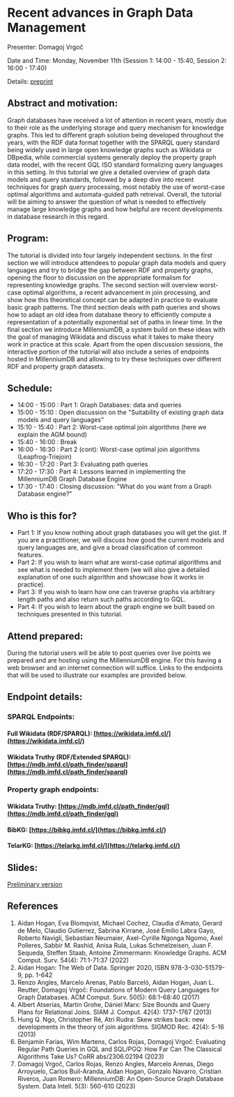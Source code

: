 # Recent advances in Graph Data Management

Presenter: Domagoj Vrgoč

Date and Time: Monday, November 11th (Session 1: 14:00 - 15:40, Session 2: 16:00 - 17:40)

Details: [preprint](https://raw.githubusercontent.com/DomagojVrgoc/ISWC2024-GraphDB/main/ISWC_Tutorial.pdf)

## Abstract and motivation:
Graph databases have received a lot of attention in recent years, mostly due to their role as the underlying storage and query mechanism for knowledge graphs. This led to different graph solution being developed throughout the years, with the RDF data format together with the SPARQL query standard being widely used in large open knowledge graphs such as Wikidata or DBpedia, while commercial systems generally deploy the property graph data model, with the recent GQL ISO standard formalizing query languages in this setting. In this tutorial we give a detailed overview of graph data models and query standards, followed by a deep dive into recent techniques for graph query processing, most notably the use of worst-case optimal algorithms and automata-guided path retreival. Overall, the tutorial will be aiming to answer the question of what is needed to effectively manage large knowledge graphs and how helpful are recent developments in database research in this regard.

## Program:
The tutorial is divided into four largely independent sections. In the first section we will introduce attendees to popular graph data models and query languages and try to bridge the gap between RDF and property graphs, opening the floor to discussion on the appropriate formalism for representing knowledge graphs. The second section will overview worst-case optimal algorithms, a recent advancement in join processing, and show how this theoretical concept can be adapted in practice to evaluate basic graph patterns. The third section deals with path queries and shows how to adapt an old idea from database theory to efficiently compute a representation of a potentially exponential set of paths in linear time. In the final section we introduce MillenniumDB, a system build on these ideas with the goal of managing Wikidata and discuss what it takes to make theory work in practice at this scale. Apart from the open discussion sessions, the interactive portion of the tutorial will also include a series of endpoints hosted in MillenniumDB and allowing to try these techniques over different RDF and property graph datasets.

## Schedule:
- 14:00 - 15:00 : Part 1: Graph Databases: data and queries
- 15:00 - 15:10 : Open discussion on the "Suitability of existing graph data models and query languages"
- 15:10 - 15:40 : Part 2: Worst-case optimal join algorithms (here we explain the AGM bound)
- 15:40 - 16:00 : Break
- 16:00 - 16:30 : Part 2 (cont): Worst-case optimal join algorithms (Leapfrog-Triejoin)
- 16:30 - 17:20 : Part 3: Evaluating path queries
- 17:20 - 17:30 : Part 4: Lessons learned in implementing the MillenniumDB Graph Database Engine
- 17:30 - 17:40 : Closing discussion: "What do you want from a Graph Database engine?"

## Who is this for?
- Part 1: If you know nothing about graph databases you will get the gist. If you are a practitioner, we will discuss how good the current models and query languages are, and give a broad classification of common features.
- Part 2: If you wish to learn what are worst-case optimal algorithms and see what is needed to implement them (we will also give a detailed explanation of one such algorithm and showcase how it works in practice).
- Part 3: If you wish to learn how one can traverse graphs via arbitrary length paths and also return such paths according to GQL.
- Part 4: If you wish to learn about the graph engine we built based on techniques presented in this tutorial.

## Attend prepared:
During the tutorial users will be able to post queries over live points we prepared and are hosting using the MillenniumDB engine. For this having a web browser and an internet connection will suffice. Links to the endpoints that will be used to illustrate our examples are provided below.

## Endpoint details:

### SPARQL Endpoints:

#### Full Wikidata (RDF/SPARQL): [https://wikidata.imfd.cl/](https://wikidata.imfd.cl/)

#### Wikidata Truthy (RDF/Extended SPARQL): [https://mdb.imfd.cl/path_finder/sparql](https://mdb.imfd.cl/path_finder/sparql)

### Property graph endpoints:

#### Wikidata Truthy: [https://mdb.imfd.cl/path_finder/gql](https://mdb.imfd.cl/path_finder/gql)

#### BibKG: [https://bibkg.imfd.cl/](https://bibkg.imfd.cl/)

#### TelarKG: [https://telarkg.imfd.cl/](https://telarkg.imfd.cl/)

## Slides:
[Preliminary version](ISWC-2024-Graph-Databases.pdf)
## References
1. Aidan Hogan, Eva Blomqvist, Michael Cochez, Claudia d'Amato, Gerard de Melo, Claudio Gutierrez, Sabrina Kirrane, José Emilio Labra Gayo, Roberto Navigli, Sebastian Neumaier, Axel-Cyrille Ngonga Ngomo, Axel Polleres, Sabbir M. Rashid, Anisa Rula, Lukas Schmelzeisen, Juan F. Sequeda, Steffen Staab, Antoine Zimmermann: Knowledge Graphs. ACM Comput. Surv. 54(4): 71:1-71:37 (2022)
2. Aidan Hogan: The Web of Data. Springer 2020, ISBN 978-3-030-51579-9, pp. 1-642
3. Renzo Angles, Marcelo Arenas, Pablo Barceló, Aidan Hogan, Juan L. Reutter, Domagoj Vrgoč: Foundations of Modern Query Languages for Graph Databases. ACM Comput. Surv. 50(5): 68:1-68:40 (2017)
4. Albert Atserias, Martin Grohe, Dániel Marx: Size Bounds and Query Plans for Relational Joins. SIAM J. Comput. 42(4): 1737-1767 (2013)
5. Hung Q. Ngo, Christopher Ré, Atri Rudra: Skew strikes back: new developments in the theory of join algorithms. SIGMOD Rec. 42(4): 5-16 (2013)
6. Benjamín Farias, Wim Martens, Carlos Rojas, Domagoj Vrgoč: Evaluating Regular Path Queries in GQL and SQL/PGQ: How Far Can The Classical Algorithms Take Us? CoRR abs/2306.02194 (2023)
7. Domagoj Vrgoč, Carlos Rojas, Renzo Angles, Marcelo Arenas, Diego Arroyuelo, Carlos Buil-Aranda, Aidan Hogan, Gonzalo Navarro, Cristian Riveros, Juan Romero: MillenniumDB: An Open-Source Graph Database System. Data Intell. 5(3): 560-610 (2023)
